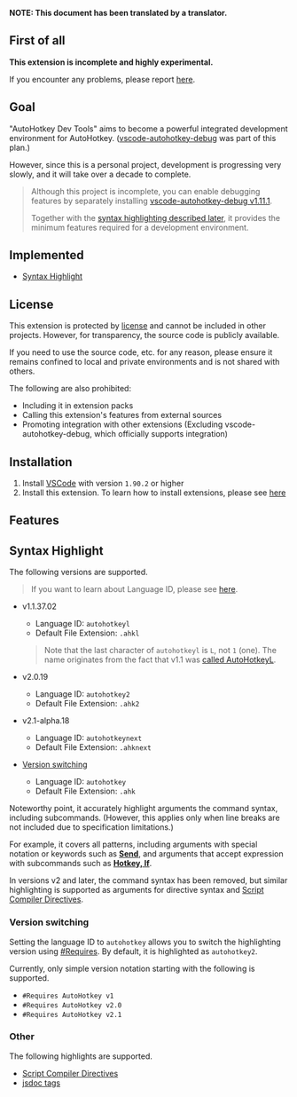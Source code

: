 **NOTE: This document has been translated by a translator.**

**First of all**
------------------------------

**This extension is incomplete and highly experimental.**

If you encounter any problems, please report [here](https://github.com/zero-plusplus/autohotkey-devtools/issues).

**Goal**
------------------------------

"AutoHotkey Dev Tools" aims to become a powerful integrated development environment for AutoHotkey. ([vscode-autohotkey-debug](https://github.com/zero-plusplus/vscode-autohotkey-debug) was part of this plan.)

However, since this is a personal project, development is progressing very slowly, and it will take over a decade to complete.

> Although this project is incomplete, you can enable debugging features by separately installing [vscode-autohotkey-debug v1.11.1](https://marketplace.visualstudio.com/items?itemName=zero-plusplus.vscode-autohotkey-debug).
>
> Together with the [syntax highlighting described later](#syntax-highlight), it provides the minimum features required for a development environment.

**Implemented**
------------------------------

* [Syntax Highlight](#syntax-highlight)

**License**
------------------------------

This extension is protected by [license](https://github.com/zero-plusplus/autohotkey-devtools?tab=readme-ov-file#about-license) and cannot be included in other projects. However, for transparency, the source code is publicly available.

If you need to use the source code, etc. for any reason, please ensure it remains confined to local and private environments and is not shared with others.

The following are also prohibited:

* Including it in extension packs
* Calling this extension's features from external sources
* Promoting integration with other extensions (Excluding vscode-autohotkey-debug, which officially supports integration)

**Installation**
------------------------------

1. Install [VSCode](https://code.visualstudio.com/) with version `1.90.2` or higher
2. Install this extension. To learn how to install extensions, please see [here](https://code.visualstudio.com/docs/configure/extensions/extension-marketplace)

**Features**
------------------------------

## Syntax Highlight

The following versions are supported.

> If you want to learn about Language ID, please see [here](https://code.visualstudio.com/docs/languages/identifiers).

* v1.1.37.02
  - Language ID: `autohotkeyl`
  - Default File Extension: `.ahkl`
  > Note that the last character of `autohotkeyl` is `L`, not `1` (one). The name originates from the fact that v1.1 was [called AutoHotkeyL](https://www.autohotkey.com/docs/v2/v1-changes.htm).

* v2.0.19
  - Language ID: `autohotkey2`
  - Default File Extension: `.ahk2`

* v2.1-alpha.18
  - Language ID: `autohotkeynext`
  - Default File Extension: `.ahknext`

* [Version switching](#version-switching)
  - Language ID: `autohotkey`
  - Default File Extension: `.ahk`

Noteworthy point, it accurately highlight arguments the command syntax, including subcommands. (However, this applies only when line breaks are not included due to specification limitations.)

For example, it covers all patterns, including arguments with special notation or keywords such as **[Send](https://www.autohotkey.com/docs/v1/lib/Send.htm)**, and arguments that accept expression with subcommands such as **[Hotkey, If](https://www.autohotkey.com/docs/v1/lib/Hotkey.htm)**.

In versions v2 and later, the command syntax has been removed, but similar highlighting is supported as arguments for directive syntax and [Script Compiler Directives](https://www.autohotkey.com/docs/v2/misc/Ahk2ExeDirectives.htm).

### Version switching

Setting the language ID to `autohotkey` allows you to switch the highlighting version using [#Requires](https://www.autohotkey.com/docs/v2/lib/_Requires.htm). By default, it is highlighted as `autohotkey2`.

Currently, only simple version notation starting with the following is supported.

* `#Requires AutoHotkey v1`
* `#Requires AutoHotkey v2.0`
* `#Requires AutoHotkey v2.1`

### Other

The following highlights are supported.

* [Script Compiler Directives](https://www.autohotkey.com/docs/v2/misc/Ahk2ExeDirectives.htm)
* [jsdoc tags](https://jsdoc.app/)
